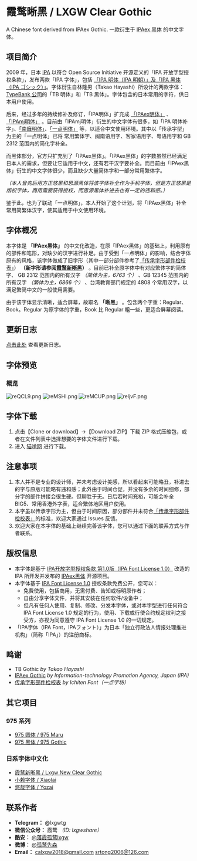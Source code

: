 # 霞鹜晰黑 / LXGW Clear Gothic 
A Chinese font derived from IPAex Gothic. 一款衍生于 [IPAex 黑体](https://ipafont.ipa.go.jp/old/ipafont/download.html) 的中文字体。

## 项目简介
2009 年，日本 [IPA](http://www.ipa.go.jp/) 以符合 Open Source Initiative 开源定义的「IPA 开放字型授权条款」，发布两款「IPA 字体」，包括 [「IPA 明体（IPA 明朝）」及「IPA 黑体（IPA ゴシック）」](https://ipafont.ipa.go.jp/old/ipafont/download.html)。字体衍生自林隆男（Takao Hayashi）所设计的两款字体：[TypeBank 公司](https://www.typebank.co.jp/)的「TB 明体」和「TB 黑体」。字体包含的日本常用的字符，供日本用户使用。

后来，经过多年的持续修补及修订，「IPA明体」扩充成 [「IPAex明体」](https://ipafont.ipa.go.jp) 、 [「IPAmj明体」](http://mojikiban.ipa.go.jp/) 。目前由「IPAmj明体」衍生的中文字体有很多，如「IPA 明体补字」、[「南廱明体」](https://www.maoken.com/freefonts/2144.html)、[「一点明体」](https://github.com/ichitenfont/I.Ming) 等，以适合中文使用环境。其中以「传承字型」为主的「一点明体」已将 常用繁体字、闽南语用字、客家语用字、粤语用字和 GB 2312 范围内的简化字补全。

而黑体部分，官方只扩充到了「IPAex黑体」。「IPAex黑体」的字数虽然已经满足日本人的需求，但要让它适用于中文，还有若干汉字要补全。而目前由「IPAex黑体」衍生的中文字体很少，而且缺少大量简体字和一部分常用繁体字。

*（本人曾先后用方正悠黑和思源黑体将该字体补全作为手机字体，但是方正悠黑是版权字体，商用需要获得授权，而思源黑体补进去也有一定的违和感。）* 

鉴于此，也为了联动「一点明体」，本人开始了这个计划，将「IPAex黑体」补全常用简繁体汉字，使其适用于中文使用环境。

## 字体概况
本字体是 **「IPAex黑体」** 的中文化改造，在原「IPAex黑体」的基础上，利用原有的部件和笔形，对缺少的汉字进行补足。由于受到「一点明体」的影响，结合字体原有的风格，该字体做成了旧字形（其中一部分部件参考了[「传承字形部件检校表」](https://github.com/ichitenfont/inheritedglyphs)） **（新字形请参阅[霞鹜新晰黑](https://github.com/lxgw/LxgwNewClearGothic)）** 。目前已补全原字体中有对应繁体字的简体字、 GB 2312 范围内的所有汉字 *（简体为主，6763 个）* 、GB 12345 范围内的所有汉字 *（繁体为主，6866 个）* 、台湾教育部门规定的 4808 个常用汉字，以满足繁简中文的一般使用需要。

由于该字体显示清晰，适合屏幕，故取名 **「晰黑」** 。包含两个字重：Regular、Book。Regular 为原字体的字重，Book 比 Regular 粗一些，更适合屏幕阅读。

## 更新日志

[点击此处](https://github.com/lxgw/LxgwClearGothic/blob/master/History.md) 查看更新日志。

## 字体预览
### 概览
![reQCL9.png](https://s3.ax1x.com/2020/12/13/reQCL9.png)
![reMSHI.png](https://s3.ax1x.com/2020/12/13/reMSHI.png)
![reMCUP.png](https://s3.ax1x.com/2020/12/13/reMCUP.png)
![reljvF.png](https://s3.ax1x.com/2020/12/13/reljvF.png)

## 字体下载
1. 点击【Clone or download】->【Download ZIP】下载 ZIP 格式压缩包，或者在文件列表中选择想要的字体文件进行下载。
2. 进入 [猫啃网](https://www.maoken.com/freefonts/8781.html) 进行下载。

## 注意事项
1. 本人并不是专业的设计师，并未考虑设计美感，所以看起来可能略丑，补进去的字与原版可能略有违和感；此外由于时间仓促，并没有多余的时间细修，部分字的部件拼接会很生硬。但聊胜于无。日后若时间充裕，可能会补全 BIG5、常用香港外字表，适合繁体地区用户使用。
2. 本字虽以传承字形为主，但由于时间原因，部分部件并未符合[「传承字形部件检校表」](https://github.com/ichitenfont/inheritedglyphs)的标准，欢迎大家通过 Issues 反馈。
3. 欢迎大家在本字体的基础上继续完善该字体，您可以通过下面的联系方式与作者联系。

## 版权信息

- 本字体是基于 [IPA开放字型授权条款 第1.0版（IPA Font License 1.0）](https://opensource.org/licenses/IPA/) 改造的 IPA 所开发并发布的 [IPAex黑体](https://ipafont.ipa.go.jp) 开源项目。
- 本字体基于 [IPA Font License 1.0](https://opensource.org/licenses/IPA/) 授权条款免费公开，您可以：
  - 免费使用，包括商用，无需付费、告知或标明原作者；
  - 自由分享字体文件，并将其安装在任何软件/设备中；
  - 但凡有任何人使用、复制、修改、分发本字体，或对本字型进行任何符合 IPA Font License 1.0 规定的行为，使用、下载或行使合约规定权利之接受方，亦视为同意遵守 IPA Font License 1.0 的一切规定。
- 「IPA字体（IPA Font，IPAフォント）」为日本「独立行政法人情报处理推进机构」（简称「IPA」）的注册商标。
  
## 鸣谢
- TB Gothic *by Takao Hayashi*
- [IPAex Gothic](https://ipafont.ipa.go.jp) *by Information-technology Promotion Agency, Japan (IPA)*
- [传承字形部件检校表](https://github.com/ichitenfont/inheritedglyphs) *by Ichiten Font（一点字坊）*

## 其它项目
### 975 系列
- [975 圆体 / 975 Maru](https://github.com/lxgw/975maru)
- [975 黑体 / 975 Gothic](https://github.com/lxgw/975gothic)
### 日系字体中文化
- [霞鹜新晰黑 / Lxgw New Clear Gothic](https://github.com/lxgw/LxgwNewClearGothic)
- [小赖字体 / Xiaolai](https://github.com/lxgw/kose-font)
- [悠哉字体 / Yozai](https://github.com/lxgw/yozai-font)

## 联系作者

- **Telegram：** @lxgwtg
- **微信公众号：** 霞鹜 *（ID: lxgwshare）*
- **酷安：** [@落霞孤鹜lxgw](https://www.coolapk.com/u/633884)
- **微博：** [@孤鹜先森](https://weibo.com/6624339726)
- **Email：** calxgw2018@gmail.com srtong2006@126.com

